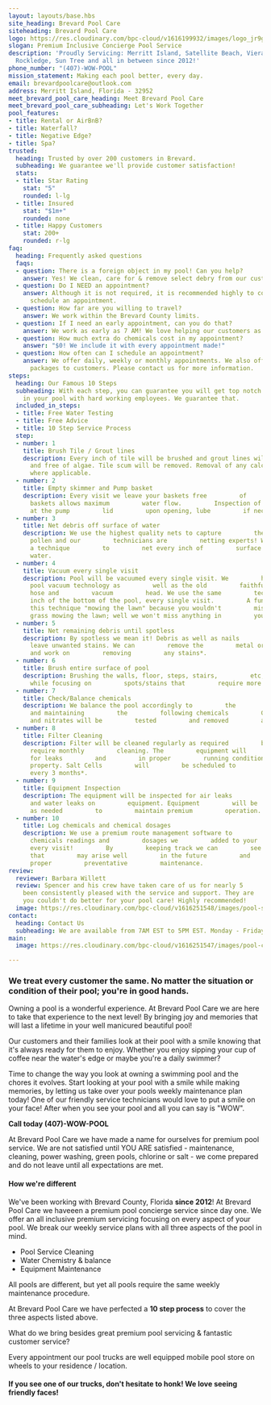 ```yaml
---
layout: layouts/base.hbs
site_heading: Brevard Pool Care
siteheading: Brevard Pool Care
logo: https://res.cloudinary.com/bpc-cloud/v1616199932/images/logo_jr9gmt.png
slogan: Premium Inclusive Concierge Pool Service
description: 'Proudly Servicing: Merritt Island, Satellite Beach, Viera, Cocoa   Beach,
  Rockledge, Sun Tree and all in between since 2012!'
phone_number: "(407)-WOW-POOL"
mission_statement: Making each pool better, every day.
email: brevardpoolcare@outlook.com
address: Merritt Island, Florida - 32952
meet_brevard_pool_care_heading: Meet Brevard Pool Care
meet_brevard_pool_care_subheading: Let's Work Together
pool_features:
- title: Rental or AirBnB?
- title: Waterfall?
- title: Negative Edge?
- title: Spa?
trusted:
  heading: Trusted by over 200 customers in Brevard.
  subheading: We guarantee we'll provide customer satisfaction!
  stats:
  - title: Star Rating
    stat: "5"
    rounded: l-lg
  - title: Insured
    stat: "$1m+"
    rounded: none
  - title: Happy Customers
    stat: 200+
    rounded: r-lg
faq:
  heading: Frequently asked questions
  faqs:
  - question: There is a foreign object in my pool! Can you help?
    answer: Yes! We clean, care for & remove select debry from our customer's pools!
  - question: Do I NEED an appointment?
    answer: Although it is not required, it is recommended highly to contact us &
      schedule an appointment.
  - question: How far are you willing to travel?
    answer: We work within the Brevard County limits.
  - question: If I need an early appointment, can you do that?
    answer: We work as early as 7 AM! We love helping our customers as early as possible.
  - question: How much extra do chemicals cost in my appointment?
    answer: "$0! We include it with every appointment made!"
  - question: How often can I schedule an appointment?
    answer: We offer daily, weekly or monthly appointments. We also offer select long-term
      packages to customers. Please contact us for more information.
steps:
  heading: Our Famous 10 Steps
  subheading: With each step, you can guarantee you will get top notch products used
    in your pool with hard working employees. We guarantee that.
  included_in_steps:
  - title: Free Water Testing
  - title: Free Advice
  - title: 10 Step Service Process
  step:
  - number: 1
    title: Brush Tile / Grout lines
    description: Every inch of tile will be brushed and grout lines will be clean
      and free of algae. Tile scum will be removed. Removal of any calcium-deposits*
      where applicable.
  - number: 2
    title: Empty skimmer and Pump basket
    description: Every visit we leave your baskets free         of         debris.         Emptying         of
      baskets allows maximum         water flow.         Inspection of         O-ring
      at the pump         lid         upon opening, lube         if necessary.
  - number: 3
    title: Net debris off surface of water
    description: We use the highest quality nets to capture         the         smallest         debris         and
      pollen and our         technicians are         netting experts! We         use
      a technique         to         net every inch of         surface area of the
      water.
  - number: 4
    title: Vacuum every single visit
    description: Pool will be vacuumed every single visit. We         have         the         newest         in
      pool vacuum technology as         well as the old         faithful         system
      hose and         vacuum         head. We use the same         technique to         vacuum         every
      inch of the bottom of the pool, every single visit.         A fun fact we call
      this technique "mowing the lawn" because you wouldn't         miss a blade of
      grass mowing the lawn; well we won't miss anything in         your pool either!
  - number: 5
    title: Net remaining debris until spotless
    description: By spotless we mean it! Debris as well as nails         or         metal         toys         can
      leave unwanted stains. We can         remove the         metal or         debris
      and work on         removing         any stains*.
  - number: 6
    title: Brush entire surface of pool
    description: Brushing the walls, floor, steps, stairs,         etc;         every         visit!         All
      while focusing on         spots/stains that         require more         attention.
  - number: 7
    title: Check/Balance chemicals
    description: We balance the pool accordingly to         the         weather         conditions.         Checking
      and maintaining         the         following chemicals         Chlorine, Salt,         P.H.,         Alkalinity,         Stabilizer-CYA,         Calcium         Hardness.         Phosphates*
      and nitrates will be         tested         and removed         as         necessary.
  - number: 8
    title: Filter Cleaning
    description: Filter will be cleaned regularly as required         by         the         manufacture.         Most
      require monthly         cleaning. The         equipment will         be checked
      for leaks         and         in proper         running condition before         leaving         your
      property. Salt Cells         will         be scheduled to         be         cleaned
      every 3 months*.
  - number: 9
    title: Equipment Inspection
    description: The equipment will be inspected for air leaks         on         the         suction         side
      and water leaks on         equipment. Equipment         will be         replaced
      as needed         to         maintain premium         operation.
  - number: 10
    title: Log chemicals and chemical dosages
    description: We use a premium route management software to         log         all         our         customers
      chemicals readings and         dosages we         added to your         pool
      every visit!         By         keeping track we can         see the issues
      that         may arise well         in the future         and         take the
      proper         preventative         maintenance.
review:
  reviewer: Barbara Willett
  review: Spencer and his crew have taken care of us for nearly 5       years and     we've
    been consistently pleased with the service and support. They are     awesome and
    you couldn't do better for your pool care! Highly recommended!
  image: https://res.cloudinary.com/bpc-cloud/v1616251548/images/pool-salt_mtxhzg.jpg
contact:
  heading: Contact Us
  subheading: We are available from 7AM EST to 5PM EST. Monday - Friday.
main:
  image: https://res.cloudinary.com/bpc-cloud/v1616251547/images/pool-chlorine-three_kvznsv.jpg

---
```

### We treat every customer the same. No matter the situation or condition of their pool; you're in good hands.

Owning a pool is a wonderful experience. At Brevard Pool Care we are here to take that experience to the next level! By bringing joy and memories that will last a lifetime in your well manicured beautiful pool!

Our customers and their families look at their pool with a smile knowing that it's always ready for them to enjoy. Whether you enjoy sipping your cup of coffee near the water's edge or maybe you're a daily swimmer?

Time to change the way you look at owning a swimming pool and the chores it evolves. Start looking at your pool with a smile while making memories, by letting us take over your pools weekly maintenance plan today! One of our friendly service technicians would love to put a smile on your face! After when you see your pool and all you can say is "WOW".

**Call today (407)-WOW-POOL**

At Brevard Pool Care we have made a name for ourselves for premium pool service. We are not satisfied until YOU ARE satisfied - maintenance, cleaning, power washing, green pools, chlorine or salt - we come prepared and do not leave until all expectations are met.

#### How we're different

We've been working with Brevard County, Florida **since 2012**! At Brevard Pool Care we haveeen a premium pool concierge service since day one. We offer an all inclusive premium servicing focusing on every aspect of your pool. We break our weekly service plans with all three aspects of the pool in mind.

* Pool Service Cleaning
* Water Chemistry & balance
* Equipment Maintenance

All pools are different, but yet all pools require the same weekly maintenance procedure. 

At Brevard Pool Care we have perfected a **10 step process** to cover the three aspects listed above.

What do we bring besides great premium pool servicing & fantastic customer service?

Every appointment our pool trucks are well equipped mobile pool store on wheels to your residence / location.    

#### If you see one of our trucks, don't hesitate to honk! We love seeing friendly faces!